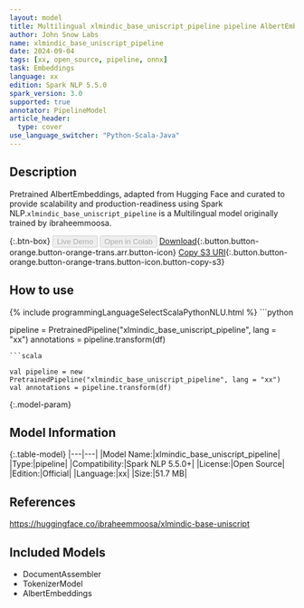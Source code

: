 ```yaml
---
layout: model
title: Multilingual xlmindic_base_uniscript_pipeline pipeline AlbertEmbeddings from ibraheemmoosa
author: John Snow Labs
name: xlmindic_base_uniscript_pipeline
date: 2024-09-04
tags: [xx, open_source, pipeline, onnx]
task: Embeddings
language: xx
edition: Spark NLP 5.5.0
spark_version: 3.0
supported: true
annotator: PipelineModel
article_header:
  type: cover
use_language_switcher: "Python-Scala-Java"
---
```


## Description

Pretrained AlbertEmbeddings, adapted from Hugging Face and curated to provide scalability and production-readiness using Spark NLP.`xlmindic_base_uniscript_pipeline` is a Multilingual model originally trained by ibraheemmoosa.

{:.btn-box}
<button class="button button-orange" disabled>Live Demo</button>
<button class="button button-orange" disabled>Open in Colab</button>
[Download](https://s3.amazonaws.com/auxdata.johnsnowlabs.com/public/models/xlmindic_base_uniscript_pipeline_xx_5.5.0_3.0_1725435287525.zip){:.button.button-orange.button-orange-trans.arr.button-icon}
[Copy S3 URI](s3://auxdata.johnsnowlabs.com/public/models/xlmindic_base_uniscript_pipeline_xx_5.5.0_3.0_1725435287525.zip){:.button.button-orange.button-orange-trans.button-icon.button-copy-s3}

## How to use



<div class="tabs-box" markdown="1">
{% include programmingLanguageSelectScalaPythonNLU.html %}
```python

pipeline = PretrainedPipeline("xlmindic_base_uniscript_pipeline", lang = "xx")
annotations =  pipeline.transform(df)   

```
```scala

val pipeline = new PretrainedPipeline("xlmindic_base_uniscript_pipeline", lang = "xx")
val annotations = pipeline.transform(df)

```
</div>

{:.model-param}
## Model Information

{:.table-model}
|---|---|
|Model Name:|xlmindic_base_uniscript_pipeline|
|Type:|pipeline|
|Compatibility:|Spark NLP 5.5.0+|
|License:|Open Source|
|Edition:|Official|
|Language:|xx|
|Size:|51.7 MB|

## References

https://huggingface.co/ibraheemmoosa/xlmindic-base-uniscript

## Included Models

- DocumentAssembler
- TokenizerModel
- AlbertEmbeddings